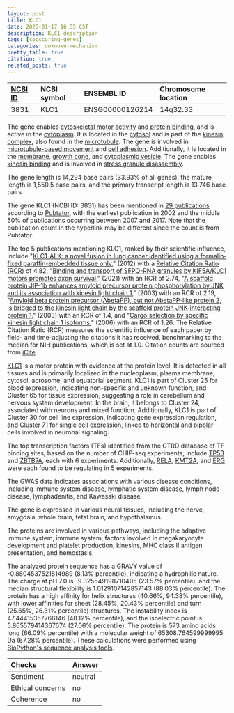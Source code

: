 ```yaml
---
layout: post
title: KLC1
date: 2025-01-17 16:55 CST
description: KLC1 description
tags: [cooccuring-genes]
categories: unknown-mechanism
pretty_table: true
citation: true
related_posts: true
---
```




| [NCBI ID](https://www.ncbi.nlm.nih.gov/gene/3831) | NCBI symbol | ENSEMBL ID | Chromosome location |
| :-------- | :------- | :-------- | :------- |
| 3831  | KLC1 | ENSG00000126214 | 14q32.33 |



The gene enables [cytoskeletal motor activity](https://amigo.geneontology.org/amigo/term/GO:0003774) and [protein binding](https://amigo.geneontology.org/amigo/term/GO:0005515), and is active in the [cytoplasm](https://amigo.geneontology.org/amigo/term/GO:0005737). It is located in the [cytosol](https://amigo.geneontology.org/amigo/term/GO:0005829) and is part of the [kinesin complex](https://amigo.geneontology.org/amigo/term/GO:0005871), also found in the [microtubule](https://amigo.geneontology.org/amigo/term/GO:0005874). The gene is involved in [microtubule-based movement](https://amigo.geneontology.org/amigo/term/GO:0007018) and [cell adhesion](https://amigo.geneontology.org/amigo/term/GO:0007155). Additionally, it is located in the [membrane](https://amigo.geneontology.org/amigo/term/GO:0016020), [growth cone](https://amigo.geneontology.org/amigo/term/GO:0030426), and [cytoplasmic vesicle](https://amigo.geneontology.org/amigo/term/GO:0031410). The gene enables [kinesin binding](https://amigo.geneontology.org/amigo/term/GO:0019894) and is involved in [stress granule disassembly](https://amigo.geneontology.org/amigo/term/GO:0035617).


The gene length is 14,294 base pairs (33.93% of all genes), the mature length is 1,550.5 base pairs, and the primary transcript length is 13,746 base pairs.


The gene KLC1 (NCBI ID: 3831) has been mentioned in [29 publications](https://pubmed.ncbi.nlm.nih.gov/?term=%22KLC1%22) according to [Pubtator](https://academic.oup.com/nar/article/47/W1/W587/5494727), with the earliest publication in 2002 and the middle 50% of publications occurring between 2007 and 2017. Note that the publication count in the hyperlink may be different since the count is from Pubtator.


The top 5 publications mentioning KLC1, ranked by their scientific influence, include "[KLC1-ALK: a novel fusion in lung cancer identified using a formalin-fixed paraffin-embedded tissue only.](https://pubmed.ncbi.nlm.nih.gov/22347464)" (2012) with a [Relative Citation Ratio (RCR)](https://journals.plos.org/plosbiology/article?id=10.1371/journal.pbio.1002541) of 4.82, "[Binding and transport of SFPQ-RNA granules by KIF5A/KLC1 motors promotes axon survival.](https://pubmed.ncbi.nlm.nih.gov/33284322)" (2021) with an RCR of 2.74, "[A scaffold protein JIP-1b enhances amyloid precursor protein phosphorylation by JNK and its association with kinesin light chain 1.](https://pubmed.ncbi.nlm.nih.gov/12665528)" (2003) with an RCR of 2.19, "[Amyloid beta protein precursor (AbetaPP), but not AbetaPP-like protein 2, is bridged to the kinesin light chain by the scaffold protein JNK-interacting protein 1.](https://pubmed.ncbi.nlm.nih.gov/12893827)" (2003) with an RCR of 1.4, and "[Cargo selection by specific kinesin light chain 1 isoforms.](https://pubmed.ncbi.nlm.nih.gov/17093494)" (2006) with an RCR of 1.26. The Relative Citation Ratio (RCR) measures the scientific influence of each paper by field- and time-adjusting the citations it has received, benchmarking to the median for NIH publications, which is set at 1.0. Citation counts are sourced from [iCite](https://icite.od.nih.gov).


[KLC1](https://www.proteinatlas.org/ENSG00000126214-KLC1) is a motor protein with evidence at the protein level. It is detected in all tissues and is primarily localized in the nucleoplasm, plasma membrane, cytosol, acrosome, and equatorial segment. KLC1 is part of Cluster 25 for blood expression, indicating non-specific and unknown function, and Cluster 65 for tissue expression, suggesting a role in cerebellum and nervous system development. In the brain, it belongs to Cluster 24, associated with neurons and mixed function. Additionally, KLC1 is part of Cluster 30 for cell line expression, indicating gene expression regulation, and Cluster 71 for single cell expression, linked to horizontal and bipolar cells involved in neuronal signaling.


The top transcription factors (TFs) identified from the GTRD database of TF binding sites, based on the number of CHIP-seq experiments, include [TP53](https://www.ncbi.nlm.nih.gov/gene/7157) and [ZBTB7A](https://www.ncbi.nlm.nih.gov/gene/51341), each with 6 experiments. Additionally, [RELA](https://www.ncbi.nlm.nih.gov/gene/5970), [KMT2A](https://www.ncbi.nlm.nih.gov/gene/4297), and [ERG](https://www.ncbi.nlm.nih.gov/gene/2078) were each found to be regulating in 5 experiments.



The GWAS data indicates associations with various disease conditions, including immune system disease, lymphatic system disease, lymph node disease, lymphadenitis, and Kawasaki disease.



The gene is expressed in various neural tissues, including the nerve, amygdala, whole brain, fetal brain, and hypothalamus.


The proteins are involved in various pathways, including the adaptive immune system, immune system, factors involved in megakaryocyte development and platelet production, kinesins, MHC class II antigen presentation, and hemostasis.



The analyzed protein sequence has a GRAVY value of -0.8804537521814989 (8.13% percentile), indicating a hydrophilic nature. The charge at pH 7.0 is -9.325549198710405 (23.57% percentile), and the median structural flexibility is 1.0129107142857143 (88.03% percentile). The protein has a high affinity for helix structures (40.66%, 94.38% percentile), with lower affinities for sheet (28.45%, 20.43% percentile) and turn (25.65%, 26.31% percentile) structures. The instability index is 47.44415357766146 (48.12% percentile), and the isoelectric point is 5.865579414367674 (27.06% percentile). The protein is 573 amino acids long (66.09% percentile) with a molecular weight of 65308.764599999995 Da (67.28% percentile). These calculations were performed using [BioPython's sequence analysis tools](https://biopython.org/docs/1.75/api/Bio.SeqUtils.ProtParam.html).





| Checks    | Answer |
| :-------- | :------- |
| Sentiment  | neutral   |
| Ethical concerns | no     |
| Coherence    | no    |